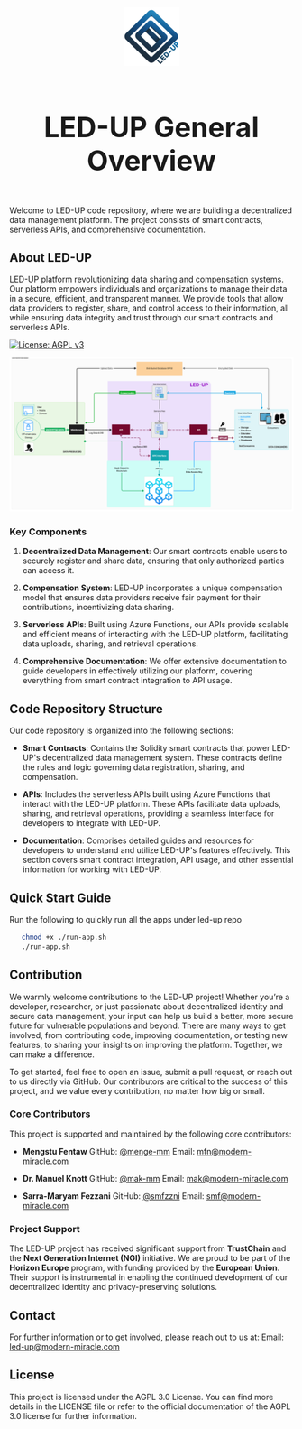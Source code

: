 <div align="center" style="display:flex; flex-direction: column; gap: 10px; align-items:center;">
  <img src="./logo.png" alt="LED-UP Logo" width="100"/>
  <h1 style="font-size : 49px;"> LED-UP General Overview</h1>  
</div>
<br>
Welcome to LED-UP code repository, where we are building a decentralized data management platform. The project consists of smart contracts, serverless APIs, and comprehensive documentation.

## About LED-UP

LED-UP platform revolutionizing data sharing and compensation systems. Our platform empowers individuals and organizations to manage their data in a secure, efficient, and transparent manner. We provide tools that allow data providers to register, share, and control access to their information, all while ensuring data integrity and trust through our smart contracts and serverless APIs.

[![License: AGPL v3](https://img.shields.io/badge/License-AGPL%20v3-blue.svg)](https://www.gnu.org/licenses/agpl-3.0)

<img src="block.png"  alt="led-up general block diagram">

### Key Components

1. **Decentralized Data Management**: Our smart contracts enable users to securely register and share data, ensuring that only authorized parties can access it.

2. **Compensation System**: LED-UP incorporates a unique compensation model that ensures data providers receive fair payment for their contributions, incentivizing data sharing.

3. **Serverless APIs**: Built using Azure Functions, our APIs provide scalable and efficient means of interacting with the LED-UP platform, facilitating data uploads, sharing, and retrieval operations.

4. **Comprehensive Documentation**: We offer extensive documentation to guide developers in effectively utilizing our platform, covering everything from smart contract integration to API usage.

<!-- 5. **Adaptability Across Sectors**: The LED-UP framework is designed to be versatile, improving digital interactions in critical areas such as healthcare, finance, education, and humanitarian efforts. Our focus includes sensitive contexts, such as aiding displaced individuals in refugee camps by providing secure access to essential services.

6. **Seamless Integration**: LED-UP is engineered to integrate effortlessly with existing software ecosystems, enhancing them with advanced privacy and security features without disrupting current operations. This compatibility allows organizations to adopt LED-UP technologies without significant overhauls, facilitating a smoother transition toward more secure and privacy-conscious digital practices. -->

## Code Repository Structure

Our code repository is organized into the following sections:

- **Smart Contracts**: Contains the Solidity smart contracts that power LED-UP's decentralized data management system. These contracts define the rules and logic governing data registration, sharing, and compensation.

- **APIs**: Includes the serverless APIs built using Azure Functions that interact with the LED-UP platform. These APIs facilitate data uploads, sharing, and retrieval operations, providing a seamless interface for developers to integrate with LED-UP.

- **Documentation**: Comprises detailed guides and resources for developers to understand and utilize LED-UP's features effectively. This section covers smart contract integration, API usage, and other essential information for working with LED-UP.

## Quick Start Guide

Run the following to quickly run all the apps under led-up repo

```bash
   chmod +x ./run-app.sh
   ./run-app.sh
```

## Contribution

We warmly welcome contributions to the LED-UP project! Whether you’re a developer, researcher, or just passionate about decentralized identity and secure data management, your input can help us build a better, more secure future for vulnerable populations and beyond. There are many ways to get involved, from contributing code, improving documentation, or testing new features, to sharing your insights on improving the platform. Together, we can make a difference.

To get started, feel free to open an issue, submit a pull request, or reach out to us directly via GitHub. Our contributors are critical to the success of this project, and we value every contribution, no matter how big or small.

### Core Contributors

This project is supported and maintained by the following core contributors:

- **Mengstu Fentaw**
  GitHub: [@menge-mm](https://github.com/menge-mm)
  Email: [mfn@modern-miracle.com](mailto:mfn@modern-miracle.com)

- **Dr. Manuel Knott**
  GitHub: [@mak-mm](https://github.com/mak-mm)
  Email: [mak@modern-miracle.com](mailto:mak@modern-miracle.com)

- **Sarra-Maryam Fezzani**
  GitHub: [@smfzzni](https://github.com/smfzzni)
  Email: [smf@modern-miracle.com](mailto:smf@modern-miracle.com)

### Project Support

The LED-UP project has received significant support from **TrustChain** and the **Next Generation Internet (NGI)** initiative. We are proud to be part of the **Horizon Europe** program, with funding provided by the **European Union**. Their support is instrumental in enabling the continued development of our decentralized identity and privacy-preserving solutions.

## Contact

For further information or to get involved, please reach out to us at:
Email: [led-up@modern-miracle.com](mailto:led-up@modern-miracle.com)

## License

This project is licensed under the AGPL 3.0 License. You can find more details in the LICENSE file or refer to the official documentation of the AGPL 3.0 license for further information.
